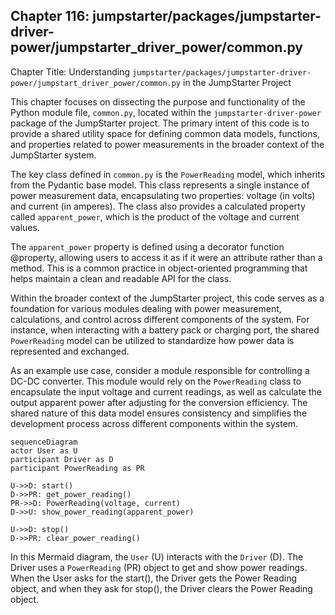## Chapter 116: jumpstarter/packages/jumpstarter-driver-power/jumpstarter_driver_power/common.py

 Chapter Title: Understanding `jumpstarter/packages/jumpstarter-driver-power/jumpstart_driver_power/common.py` in the JumpStarter Project

   This chapter focuses on dissecting the purpose and functionality of the Python module file, `common.py`, located within the `jumpstarter-driver-power` package of the JumpStarter project. The primary intent of this code is to provide a shared utility space for defining common data models, functions, and properties related to power measurements in the broader context of the JumpStarter system.

   The key class defined in `common.py` is the `PowerReading` model, which inherits from the Pydantic base model. This class represents a single instance of power measurement data, encapsulating two properties: voltage (in volts) and current (in amperes). The class also provides a calculated property called `apparent_power`, which is the product of the voltage and current values.

   The `apparent_power` property is defined using a decorator function @property, allowing users to access it as if it were an attribute rather than a method. This is a common practice in object-oriented programming that helps maintain a clean and readable API for the class.

   Within the broader context of the JumpStarter project, this code serves as a foundation for various modules dealing with power measurement, calculations, and control across different components of the system. For instance, when interacting with a battery pack or charging port, the shared `PowerReading` model can be utilized to standardize how power data is represented and exchanged.

   As an example use case, consider a module responsible for controlling a DC-DC converter. This module would rely on the `PowerReading` class to encapsulate the input voltage and current readings, as well as calculate the output apparent power after adjusting for the conversion efficiency. The shared nature of this data model ensures consistency and simplifies the development process across different components within the system.

 ```mermaid
sequenceDiagram
actor User as U
participant Driver as D
participant PowerReading as PR

U->>D: start()
D->>PR: get_power_reading()
PR->>D: PowerReading(voltage, current)
D->>U: show_power_reading(apparent_power)

U->>D: stop()
D->>PR: clear_power_reading()
```

In this Mermaid diagram, the `User` (U) interacts with the `Driver` (D). The Driver uses a `PowerReading` (PR) object to get and show power readings. When the User asks for the start(), the Driver gets the Power Reading object, and when they ask for stop(), the Driver clears the Power Reading object.
